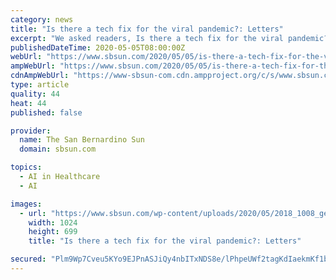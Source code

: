 ```yaml
---
category: news
title: "Is there a tech fix for the viral pandemic?: Letters"
excerpt: "We asked readers, Is there a tech fix for the viral pandemic? Technology available Technology as a tool to track and show our government where to direct resources, where possible hotspots would be"
publishedDateTime: 2020-05-05T08:00:00Z
webUrl: "https://www.sbsun.com/2020/05/05/is-there-a-tech-fix-for-the-viral-pandemic-letters-2/"
ampWebUrl: "https://www.sbsun.com/2020/05/05/is-there-a-tech-fix-for-the-viral-pandemic-letters-2/amp/"
cdnAmpWebUrl: "https://www-sbsun-com.cdn.ampproject.org/c/s/www.sbsun.com/2020/05/05/is-there-a-tech-fix-for-the-viral-pandemic-letters-2/amp/"
type: article
quality: 44
heat: 44
published: false

provider:
  name: The San Bernardino Sun
  domain: sbsun.com

topics:
  - AI in Healthcare
  - AI

images:
  - url: "https://www.sbsun.com/wp-content/uploads/2020/05/2018_1008_generic_mailbox_letters_to_the_editor3-5.jpg?w=1024&h=699"
    width: 1024
    height: 699
    title: "Is there a tech fix for the viral pandemic?: Letters"

secured: "Plm9Wp7Cveu5KYo9EJPnASJiQy4nbITxNDS8e/lPhpeUWf2tagKdIaekmKf1bt1KvhIkm71LtLCcMpRyiNv6aWqbLsFKaMvGqLN3i1zQDtp0K+eyhf5E/zdu0ZfpOaYUyhuPnvuCPwK1ghj7JMxEKpy/iaIN9DP8BOZYtNSVcuNpH6av+iCrv3Q2VDkkLpd3SbdrLZ3azI4UbEX/YIJOG8L0AQkxvTNQMgTGH7/rrr3WqDNTC5PbkO7AyJLb3t4YEqLAG8+YaYP27gH3AqvKwbi/PWyrC9mz4uzeKKkzVv/y2K+UMdwkGnnbI2YFEhkjCDe56U3vLK4NvAxV5TSLUzliHH5cP46J7nI3R9qjpIpi0qcdybUJzg536pnNZ7v9Y85Z992NX+hr6O4TfWsZjnE+bM3PZSeMHQ0ovbGh/ZPfKLMKh8FfvdrGsC1ubDPxK5ubb0PzpTg/U8JJBuaXXp0+Y54fAmjrEAQ0A0Js7xM=;t1o3pO5Y8ZYlO5RWs0143A=="
---
```


